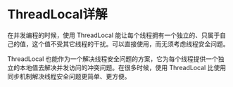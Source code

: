 # ThreadLocal详解
在并发编程的时候，使用 ThreadLocal 能让每个线程拥有一个独立的、只属于自己的值，这个值不受其它线程的干扰。可以直接使用，而无须考虑线程安全问题。

ThreadLocal 也能作为一个解决线程安全问题的方案，它为每个线程提供一个独立的本地值去解决并发访问的冲突问题。在很多时候，使用 ThreadLocal 比使用同步机制解决线程安全问题更简单、更方便。
